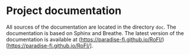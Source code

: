 # Project documentation

All sources of the documentation are located in the directory `doc`. The
documentation is based on Sphinx and Breathe. The latest version of the
documentation is available at
(https://paradise-fi.github.io/RoFI/)[https://paradise-fi.github.io/RoFI/].